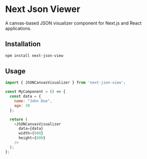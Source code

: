 # Next Json Viewer
A canvas-based JSON visualizer component for Next.js and React applications.

## Installation
```bash
npm install next-json-view
```

## Usage
```javascript
import { JSONCanvasVisualizer } from 'next-json-view';

const MyComponent = () => {
  const data = {
    name: "John Doe",
    age: 30
  };

  return (
    <JSONCanvasVisualizer 
      data={data}
      width={800}
      height={600}
    />
  );
};
```